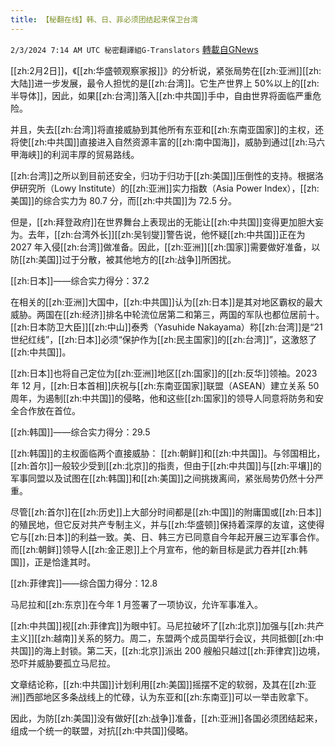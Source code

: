 ```yaml
---
title: 【秘翻在线】韩、日、菲必须团结起来保卫台湾
---
```

`2/3/2024 7:14 AM UTC 秘密翻譯組G-Translators` [轉載自GNews](https://gnews.org/articles/2278503)

[[zh:2月2日]]，《[[zh:华盛顿观察家报]]》的分析说，紧张局势在[[zh:亚洲]][[zh:大陆]]进一步发展，最令人担忧的是[[zh:台湾]]。它生产世界上 50%以上的[[zh:半导体]]，因此，如果[[zh:台湾]]落入[[zh:中共国]]手中，自由世界将面临严重危险。

并且，失去[[zh:台湾]]将直接威胁到其他所有东亚和[[zh:东南亚国家]]的主权，还将使[[zh:中共国]]直接进入自然资源丰富的[[zh:南中国海]]，威胁到通过[[zh:马六甲海峡]]的利润丰厚的贸易路线。

[[zh:台湾]]之所以到目前还安全，归功于归功于[[zh:美国]]压倒性的支持。根据洛伊研究所（Lowy Institute）的[[zh:亚洲]]实力指数（Asia Power Index），[[zh:美国]]的综合实力为 80.7 分，而[[zh:中共国]]为 72.5 分。

但是，[[zh:拜登政府]]在世界舞台上表现出的无能让[[zh:中共国]]变得更加胆大妄为。去年，[[zh:台湾外长]][[zh:吴钊燮]]警告说，他怀疑[[zh:中共国]]正在为 2027 年入侵[[zh:台湾]]做准备。因此，[[zh:亚洲]][[zh:国家]]需要做好准备，以防[[zh:美国]]过于分散，被其他地方的[[zh:战争]]所困扰。

[[zh:日本]]——综合实力得分：37.2

在相关的[[zh:亚洲]]大国中，[[zh:中共国]]认为[[zh:日本]]是其对地区霸权的最大威胁。两国在[[zh:经济]]排名中轮流位居第二和第三，两国的军队也都位居前十。[[zh:日本防卫大臣]][[zh:中山]]泰秀（Yasuhide Nakayama）称[[zh:台湾]]是“21 世纪红线”，[[zh:日本]]必须“保护作为[[zh:民主国家]]的[[zh:台湾]]”，这激怒了[[zh:中共国]]。

[[zh:日本]]也将自己定位为[[zh:亚洲]]地区[[zh:国家]]的[[zh:反华]]领袖。2023 年 12 月，[[zh:日本首相]]庆祝与[[zh:东南亚国家]]联盟（ASEAN）建立关系 50 周年，为遏制[[zh:中共国]]的侵略，他和这些[[zh:国家]]的领导人同意将防务和安全合作放在首位。

[[zh:韩国]]——综合实力得分：29.5

[[zh:韩国]]的主权面临两个直接威胁： [[zh:朝鲜]]和[[zh:中共国]]。与邻国相比，[[zh:首尔]]一般较少受到[[zh:北京]]的指责，但由于[[zh:中共国]]与[[zh:平壤]]的军事同盟以及试图在[[zh:韩国]]和[[zh:美国]]之间挑拨离间，紧张局势仍然十分严重。

尽管[[zh:首尔]]在[[zh:历史]]上大部分时间都是[[zh:中国]]的附庸国或[[zh:日本]]的殖民地，但它反对共产专制主义，并与[[zh:华盛顿]]保持着深厚的友谊，这使得它与[[zh:日本]]的利益一致。美、日、韩三方已同意自今年起开展三边军事合作。而[[zh:朝鲜]]领导人[[zh:金正恩]]上个月宣布，他的新目标是武力吞并[[zh:韩国]]，正是恰逢其时。

[[zh:菲律宾]]——综合国力得分：12.8

马尼拉和[[zh:东京]]在今年 1 月签署了一项协议，允许军事准入。

[[zh:中共国]]视[[zh:菲律宾]]为眼中钉。马尼拉破坏了[[zh:北京]]加强与[[zh:共产主义]][[zh:越南]]关系的努力。周二，东盟两个成员国举行会议，共同抵御[[zh:中共国]]的海上封锁。第二天，[[zh:北京]]派出 200 艘船只越过[[zh:菲律宾]]边境，恐吓并威胁要孤立马尼拉。

文章结论称，[[zh:中共国]]计划利用[[zh:美国]]摇摆不定的软弱，及其在[[zh:亚洲]]西部地区多条战线上的忙碌，认为东亚和[[zh:东南亚]]可以一举击败拿下。

因此，为防[[zh:美国]]没有做好[[zh:战争]]准备，[[zh:亚洲]]各国必须团结起来，组成一个统一的联盟，对抗[[zh:中共国]]侵略。
